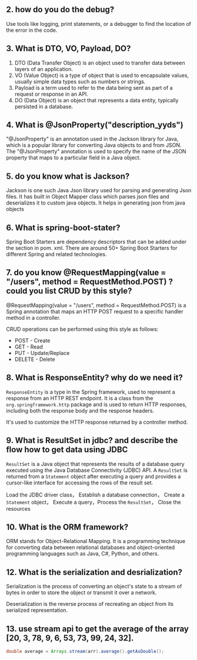 ## 2. how do you do the debug?

Use tools like logging, print statements, or a debugger to find the location of the error in the code.

## 3. What is DTO, VO, Payload, DO?

1. DTO (Data Transfer Object) is an object used to transfer data between layers of an application.
2. VO (Value Object) is a type of object that is used to encapsulate values, usually simple data types such as numbers or strings.
3. Payload is a term used to refer to the data being sent as part of a request or response in an API.
4. DO (Data Object) is an object that represents a data entity, typically persisted in a database. 

## 4. What is @JsonProperty("description_yyds")

"@JsonProperty" is an annotation used in the Jackson library for Java, which is a popular library for converting Java objects to and from JSON. The "@JsonProperty" annotation is used to specify the name of the JSON property that maps to a particular field in a Java object.

## 5. do you know what is Jackson?

Jackson is one such Java Json library used for parsing and generating Json files. It has built in Object Mapper class which parses json files and deserializes it to custom java objects. It helps in generating json from java objects

## 6. What is spring-boot-stater?

Spring Boot Starters are dependency descriptors that can be added under the section in pom. xml. There are around 50+ Spring Boot Starters for different Spring and related technologies.

## 7. do you know @RequestMapping(value = "/users", method = RequestMethod.POST) ? could you list CRUD by this style?

@RequestMapping(value = "/users", method = RequestMethod.POST) is a Spring annotation that maps an HTTP POST request to a specific handler method in a controller.

CRUD operations can be performed using this style as follows:

- POST - Create
- GET - Read
- PUT - Update/Replace
- DELETE - Delete

## 8. What is ResponseEntity? why do we need it?

`ResponseEntity` is a type in the Spring framework, used to represent a response from an HTTP REST endpoint. It is a class from the `org.springframework.http` package and is used to return HTTP responses, including both the response body and the response headers.

It's used to customize the HTTP response returned by a controller method.

## 9. What is ResultSet in jdbc? and describe the flow how to get data using JDBC

`ResultSet` is a Java object that represents the results of a database query executed using the Java Database Connectivity (JDBC) API. A `ResultSet` is returned from a `Statement` object after executing a query and provides a cursor-like interface for accessing the rows of the result set.

Load the JDBC driver class， Establish a database connection， Create a `Statement` object， Execute a query，Process the `ResultSet`， Close the resources

## 10. What is the ORM framework?

ORM stands for Object-Relational Mapping. It is a programming technique for converting data between relational databases and object-oriented programming languages such as Java, C#, Python, and others.

## 12. What is the serialization and desrialization?

Serialization is the process of converting an object's state to a stream of bytes in order to store the object or transmit it over a network. 

Deserialization is the reverse process of recreating an object from its serialized representation.

## 13. use stream api to get the average of the array [20, 3, 78, 9, 6, 53, 73, 99, 24, 32].

```java
double average = Arrays.stream(arr).average().getAsDouble();
```
